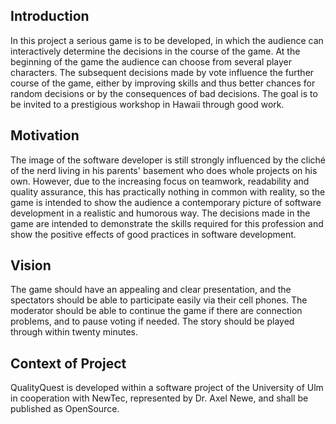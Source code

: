 ## Introduction
In this project a serious game is to be developed, 
in which the audience can interactively determine the decisions in the course of the game. 
At the beginning of the game the audience can choose from several player characters.
The subsequent decisions made by vote influence the further course of the game, 
either by improving skills and thus better chances for random decisions or by the consequences of bad decisions.
The goal is to be invited to a prestigious workshop in Hawaii through good work.

## Motivation
The image of the software developer is still strongly influenced by the cliché of the nerd living in his parents' basement who does whole projects on his own.
However, due to the increasing focus on teamwork, readability and quality assurance, this has practically nothing in common with reality, 
so the game is intended to show the audience a contemporary picture of software development in a realistic and 
humorous way. The decisions made in the game are intended to demonstrate the skills required for this profession and show the positive effects of good practices in software development. 

## Vision
The game should have an appealing and clear presentation, and the spectators should be able to participate easily via their cell phones. The moderator should be able to continue 
the game if there are connection problems, and to pause voting if needed. The story should be played through within twenty minutes.

## Context of Project
QualityQuest is developed within a software project of the University of Ulm in cooperation with NewTec, represented by Dr. Axel Newe, and shall be published as OpenSource.
